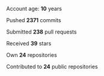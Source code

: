 Account age: **10** years

Pushed **2371** commits

Submitted **238** pull requests

Received **39** stars

Own **24** repositories

Contributed to **24** public repositories
